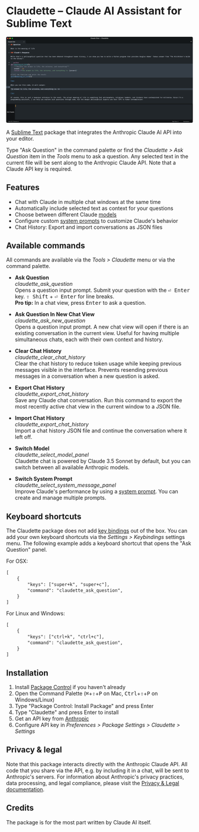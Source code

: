 # Claudette – Claude AI Assistant for Sublime Text

![Claude Chat View](https://raw.githubusercontent.com/barryceelen/Claudette/main/screenshot.png "Ask Claude")

A [Sublime Text](http://www.sublimetext.com) package that integrates the Anthropic Claude AI API into your editor.

Type "Ask Question" in the command palette or find the *Claudette > Ask Question* item in the *Tools* menu to ask a question. Any selected text in the current file will be sent along to the Anthropic Claude API. Note that a Claude API key is required.

## Features

- Chat with Claude in multiple chat windows at the same time
- Automatically include selected text as context for your questions
- Choose between different Claude [models](https://docs.anthropic.com/en/docs/about-claude/models)
- Configure custom [system prompts](https://docs.anthropic.com/en/docs/build-with-claude/prompt-engineering/system-prompts) to customize Claude's behavior
- Chat History: Export and import conversations as JSON files

## Available commands

All commands are available via the *Tools > Claudette* menu or via the command palette.

- **Ask Question**  
*claudette\_ask\_question*  
Opens a question input prompt. Submit your question with the <kbd>⏎ Enter</kbd> key. <kbd>⇧ Shift</kbd> + <kbd>⏎ Enter</kbd> for line breaks.  
**Pro tip:** In a chat view, press <kbd>Enter</kbd> to ask a question.

- **Ask Question In New Chat View**  
*claudette\_ask\_new\_question*  
Opens a question input prompt. A new chat view will open if there is an existing conversation in the current view. Useful for having multiple simultaneous chats, each with their own context and history.

- **Clear Chat History**   
*claudette\_clear\_chat\_history*  
Clear the chat history to reduce token usage while keeping previous messages visible in the interface. Prevents resending previous messages in a conversation when a new question is asked.

- **Export Chat History**  
*claudette\_export\_chat\_history*  
Save any Claude chat conversation. Run this command to export the most recently active chat view in the current window to a JSON file.

- **Import Chat History**  
*claudette\_export\_chat\_history*  
Import a chat history JSON file and continue the conversation where it left off.

- **Switch Model**  
*claudette\_select\_model\_panel*  
Claudette chat is powered by Claude 3.5 Sonnet by default, but you can switch between all available Anthropic models.

- **Switch System Prompt**  
*claudette\_select\_system\_message\_panel*  
Improve Claude's performance by using a [system prompt](https://docs.anthropic.com/en/docs/build-with-claude/prompt-engineering/system-prompts). You can create and manage multiple prompts.

## Keyboard shortcuts

The Claudette package does not add [key bindings](https://www.sublimetext.com/docs/key_bindings.html) out of the box. You can add your own keyboard shortcuts via the *Settings > Keybindings* settings menu. The following example adds a keyboard shortcut that opens the "Ask Question" panel.

For OSX:

```
[
	{
		"keys": ["super+k", "super+c"],
		"command": "claudette_ask_question",
	}
]
```

For Linux and Windows:

```
[
	{
		"keys": ["ctrl+k", "ctrl+c"],
		"command": "claudette_ask_question",
	}
]
```

## Installation

1. Install [Package Control](https://packagecontrol.io/installation) if you haven't already
2. Open the Command Palette (<kbd>⌘</kbd>+<kbd>⇧</kbd>+<kbd>P</kbd> on Mac, <kbd>Ctrl</kbd>+<kbd>⇧</kbd>+<kbd>P</kbd> on Windows/Linux)
3. Type "Package Control: Install Package" and press Enter
4. Type "Claudette" and press Enter to install
5. Get an API key from [Anthropic](https://console.anthropic.com/)
6. Configure API key in *Preferences > Package Settings > Claudette > Settings*

## Privacy & legal

Note that this package interacts directly with the Anthropic Claude API. All code that you share via the API, e.g. by including it in a chat, will be sent to Anthropic's servers. For information about Anthropic's privacy practices, data processing, and legal compliance, please visit the [Privacy & Legal documentation](https://support.anthropic.com/en/collections/4078534-privacy-legal).

## Credits

The package is for the most part written by Claude AI itself.
